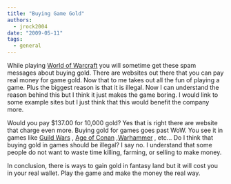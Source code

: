 ```yaml
---
title: "Buying Game Gold"
authors:
  - jrock2004
date: "2009-05-11"
tags:
  - general
---
```


While playing [World of Warcraft](http://www.worldofwarcraft.com/index.xml) you will sometime get these spam messages about buying gold. There are websites out there that you can pay real money for game gold. Now that to me takes out all the fun of playing a game. Plus the biggest reason is that it is illegal. Now I can understand the reason behind this but I think it just makes the game boring. I would link to some example sites but I just think that this would benefit the company more.

Would you pay $137.00 for 10,000 gold? Yes that is right there are website that charge even more. Buying gold for games goes past WoW. You see it in games like [Guild Wars](http://www.guildwars.com/) , [Age of Conan](http://www.ageofconan.com/) ,[Warhammer](http://www.warhammeronline.com/) , etc… Do I think that buying gold in games should be illegal? I say no. I understand that some people do not want to waste time killing, farming, or selling to make money.

In conclusion, there is ways to gain gold in fantasy land but it will cost you in your real wallet. Play the game and make the money the real way.
